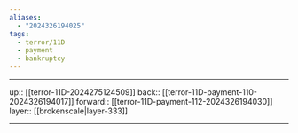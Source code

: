 ```yaml
---
aliases:
  - "2024326194025"
tags:
  - terror/11D
  - payment
  - bankruptcy
---
```




***

up:: [[terror-11D-2024275124509]]
back:: [[terror-11D-payment-110-2024326194017]]
forward:: [[terror-11D-payment-112-2024326194030]]
layer:: [[brokenscale|layer-333]]

***
